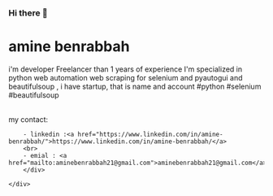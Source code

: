 ### Hi there 👋

<h1>amine benrabbah</h1>
<article>
    <div>
        <p>
            i'm developer Freelancer than 1 years of experience I'm specialized in python web automation web scraping for selenium and pyautogui and beautifulsoup , i have startup, that is name and account 
#python #selenium  #beautifulsoup
        </p>
        <br>
        <div>
        my contact: <br>
        
        - linkedin :<a href="https://www.linkedin.com/in/amine-benrabbah/">https://www.linkedin.com/in/amine-benrabbah/</a>
        <br>
        - emial : <a href="mailto:aminebenrabbah21@gmail.com">aminebenrabbah21@gmail.com</a>
        </div>

    </div>
</article>
<!--
**aminebenrabbah/aminebenrabbah** is a ✨ _special_ ✨ repository because its `README.md` (this file) appears on your GitHub profile.

Here are some ideas to get you started:

- 🔭 I’m currently working on ...
- 🌱 I’m currently learning ...
- 👯 I’m looking to collaborate on ...
- 🤔 I’m looking for help with ...
- 💬 Ask me about ...
- 📫 How to reach me: ...
- 😄 Pronouns: ...
- ⚡ Fun fact: ...
-->
